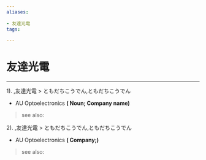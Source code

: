 ```yaml
---
aliases:
    
- 友達光電
tags:
    
---
```


# 友達光電
---
1).
,友達光電 > ともだちこうでん,ともだちこうでん

- AU Optoelectronics
**( Noun; Company name)**
> see also: 
            
2).
,友達光電 > ともだちこうでん,ともだちこうでん

- AU Optoelectronics
**( Company;)**
> see also: 
            